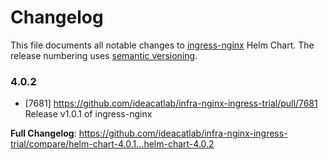# Changelog

This file documents all notable changes to [ingress-nginx](https://github.com/ideacatlab/infra-nginx-ingress-trial) Helm Chart. The release numbering uses [semantic versioning](http://semver.org).

### 4.0.2

* [7681] https://github.com/ideacatlab/infra-nginx-ingress-trial/pull/7681 Release v1.0.1 of ingress-nginx

**Full Changelog**: https://github.com/ideacatlab/infra-nginx-ingress-trial/compare/helm-chart-4.0.1...helm-chart-4.0.2
